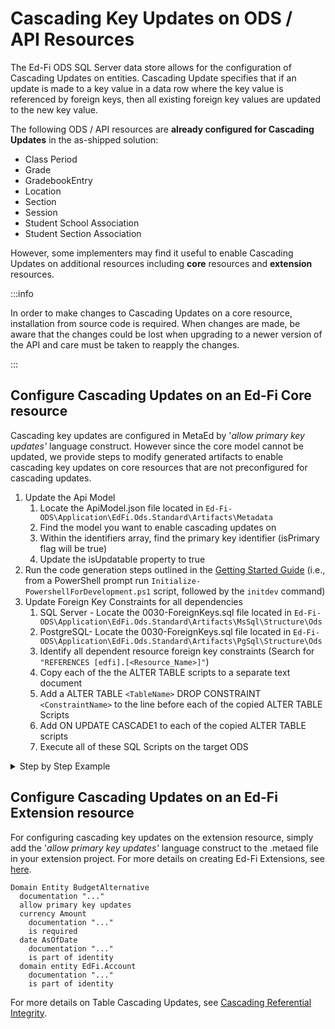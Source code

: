 # Cascading Key Updates on ODS / API Resources

The Ed-Fi ODS SQL Server data store allows for the configuration of Cascading
Updates on entities. Cascading Update specifies that if an update is made to a
key value in a data row where the key value is referenced by foreign keys, then
all existing foreign key values are updated to the new key value.

The following ODS / API resources are **already configured for Cascading
Updates** in the as-shipped solution:

* Class Period
* Grade
* GradebookEntry
* Location
* Section
* Session
* Student School Association
* Student Section Association

However, some implementers may find it useful to enable Cascading Updates on
additional resources including **core** resources and **extension** resources.

:::info

In order to make changes to Cascading Updates on a core resource, installation
from source code is required. When changes are made, be aware that the changes
could be lost when upgrading to a newer version of the API and care must be
taken to reapply the changes.

:::

## Configure Cascading Updates on an Ed-Fi Core resource

Cascading key updates are configured in MetaEd by '_allow primary key updates'_
language construct. However since the core model cannot be updated, we provide
steps to modify generated artifacts to enable cascading key updates on core
resources that are not preconfigured for cascading updates.  

1. Update the Api Model
    1. Locate the ApiModel.json file located in
       `Ed-Fi-ODS\Application\EdFi.Ods.Standard\Artifacts\Metadata`
    2. Find the model you want to enable cascading updates on
    3. Within the identifiers array, find the primary key identifier (isPrimary
        flag will be true)
    4. Update the isUpdatable property to true
2. Run the code generation steps outlined in the [Getting Started
    Guide](../getting-started) (i.e., from a PowerShell prompt
    run `Initialize-PowershellForDevelopment.ps1` script, followed by
    the `initdev` command)
3. Update Foreign Key Constraints for all dependencies
    1. SQL Server - Locate the 0030-ForeignKeys.sql file located in
       `Ed-Fi-ODS\Application\EdFi.Ods.Standard\Artifacts\MsSql\Structure\Ods`
    2. PostgreSQL- Locate the 0030-ForeignKeys.sql file located in
       `Ed-Fi-ODS\Application\EdFi.Ods.Standard\Artifacts\PgSql\Structure\Ods`
    3. Identify all dependent resource foreign key constraints (Search for
        `"REFERENCES [edfi].[<Resource_Name>]"`)
    4. Copy each of the the ALTER TABLE scripts to a separate text document
    5. Add a ALTER TABLE `<TableName>` DROP CONSTRAINT `<ConstraintName>` to the
        line before each of the copied ALTER TABLE Scripts
    6. Add ON UPDATE CASCADE1 to each of the copied ALTER TABLE scripts
    7. Execute all of these SQL Scripts on the target ODS

<details>
<summary>Step by Step Example</summary>

Here is an example scenario to demonstrate the steps needed to update a Core
resource. We will use the Account core resource as an example of a resource to
enable cascading updates on. Note that the default behavior of the Account
resource is not configured for cascading natural key updates via the PUT method,
as shown in the Open API specification (SwaggerUI):

> "Additionally, this API resource is not configured for cascading natural key
> updates. Natural key values for this resource cannot be changed using PUT
> operation and will not be modified in the database, and so recommendation is
> to use POST as that supports upsert behavior."

We can modify this behavior by updating the **APIModel.json** file. Locate the
Account resource you want to update. Then, within the identifiers array, find
the primary key identifier and update the isUpdatable property to true.

```json
{
  "identifiers": [
    {
      "identifierName": "Account_PK",
      "identifyPropertNames": [
        "AccountIdentifier",
        "EducationOrganizationId",
        "FiscalYear"
      ],
      "isPrimary": true,
      "isUpdatable": true,
      "constraintNames": {
        "sqlServer": "Account_PK",
        "postgreSql": "Account_PK"
      }
    }
  ]
}
```

Run the code generation steps outlined in the [Getting Started
Guide](https://edfi.atlassian.net/wiki/display/ODSAPIS3V60/Getting+Started+-+Source+Code+Installation) (i.e.,
from a PowerShell prompt run `Initialize-PowershellForDevelopment.ps1` script,
followed by the `initdev` command). At this point, the API would allow for
natural key cascading updates, but database is not set to support the cascading
updates yet. We need to update the foreign key constraints that dependencies of
Account have on the target ODS.

<details>
<summary>Click for scripts</summary>

```sql
ALTER TABLE [edfi].[AccountAccountCode] DROP CONSTRAINT [FK_AccountAccountCode_Account]
ALTER TABLE [edfi].[AccountAccountCode] WITH CHECK ADD CONSTRAINT [FK_AccountAccountCode_Account] FOREIGN KEY ([AccountIdentifier], [EducationOrganizationId], [FiscalYear])
REFERENCES [edfi].[Account] ([AccountIdentifier], [EducationOrganizationId], [FiscalYear])
ON UPDATE CASCADE
ON DELETE CASCADE

ALTER TABLE [edfi].[Actual] DROP [FK_Actual_Account]
ALTER TABLE [edfi].[Actual] WITH CHECK ADD CONSTRAINT [FK_Actual_Account] FOREIGN KEY ([AccountIdentifier], [EducationOrganizationId], [FiscalYear])
REFERENCES [edfi].[Account] ([AccountIdentifier], [EducationOrganizationId], [FiscalYear])
ON UPDATE CASCADE

ALTER TABLE [edfi].[Budget] DROP CONSTRAINT [FK_Budget_Account]
ALTER TABLE [edfi].[Budget] WITH CHECK ADD CONSTRAINT [FK_Budget_Account] FOREIGN KEY ([AccountIdentifier], [EducationOrganizationId], [FiscalYear])
REFERENCES [edfi].[Account] ([AccountIdentifier], [EducationOrganizationId], [FiscalYear])
ON UPDATE CASCADE

ALTER TABLE [edfi].[ContractedStaff] DROP CONSTRAINT [FK_ContractedStaff_Account]
ALTER TABLE [edfi].[ContractedStaff] WITH CHECK ADD CONSTRAINT [FK_ContractedStaff_Account] FOREIGN KEY ([AccountIdentifier], [EducationOrganizationId], [FiscalYear])
REFERENCES [edfi].[Account] ([AccountIdentifier], [EducationOrganizationId], [FiscalYear])
ON UPDATE CASCADE

ALTER TABLE [edfi].[Payroll] DROP CONSTRAINT [FK_Payroll_Account]
ALTER TABLE [edfi].[Payroll] WITH CHECK ADD CONSTRAINT [FK_Payroll_Account] FOREIGN KEY ([AccountIdentifier], [EducationOrganizationId], [FiscalYear])
REFERENCES [edfi].[Account] ([AccountIdentifier], [EducationOrganizationId], [FiscalYear])

ALTER TABLE [budgetextension].[BudgetAlternative] DROP CONSTRAINT [FK_BudgetAlternative_Account]
ALTER TABLE [budgetextension].[BudgetAlternative] WITH CHECK ADD CONSTRAINT [FK_BudgetAlternative_Account] FOREIGN KEY ([AccountIdentifier], [EducationOrganizationId], [FiscalYear])
REFERENCES [edfi].[Account] ([AccountIdentifier], [EducationOrganizationId], [FiscalYear])
ON UPDATE CASCADE
```

</details>

</details>

## Configure Cascading Updates on an Ed-Fi Extension resource

For configuring cascading key updates on the extension resource, simply add the
'_allow primary key updates'_ language construct to the .metaed file in your
extension project. For more details on creating Ed-Fi Extensions, see
[here](../how-to-guides/how-to-extend-the-ed-fi-ods-api-alternative-education-program-example.md).

```none
Domain Entity BudgetAlternative
  documentation "..."
  allow primary key updates
  currency Amount
    documentation "..."
    is required
  date AsOfDate
    documentation "..."
    is part of identity
  domain entity EdFi.Account
    documentation "..."
    is part of identity
```

For more details on Table Cascading Updates, see [Cascading Referential
Integrity](https://learn.microsoft.com/en-us/sql/relational-databases/tables/primary-and-foreign-key-constraints?view=sql-server-ver16#cascading-referential-integrity).
